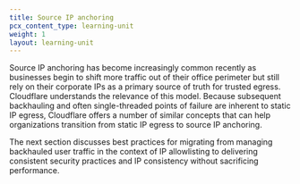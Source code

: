 ```yaml
---
title: Source IP anchoring
pcx_content_type: learning-unit
weight: 1
layout: learning-unit
---
```


Source IP anchoring has become increasingly common recently as businesses begin to shift more traffic out of their office perimeter but still rely on their corporate IPs as a primary source of truth for trusted egress. Cloudflare understands the relevance of this model. Because subsequent backhauling and often single-threaded points of failure are inherent to static IP egress, Cloudflare offers a number of similar concepts that can help organizations transition from static IP egress to source IP anchoring.

The next section discusses best practices for migrating from managing backhauled user traffic in the context of IP allowlisting to delivering consistent security practices and IP consistency without sacrificing performance.

